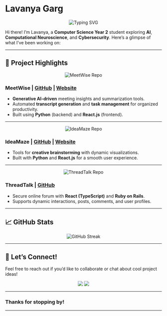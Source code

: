 # Lavanya Garg

<p align="center">
  <img src="https://readme-typing-svg.herokuapp.com?font=Roboto&size=24&duration=3000&color=1ABC9C&center=true&width=500&lines=Welcome+to+my+GitHub+profile!;I+love+exploring+new+solutions;Let’s+create+something+incredible!" alt="Typing SVG">
</p>

Hi there! I’m Lavanya, a **Computer Science Year 2** student exploring **AI**, **Computational Neuroscience**, and **Cybersecurity**. 
Here’s a glimpse of what I’ve been working on:

---

## 🚀 Project Highlights

<div align="center">
  <img src="https://github-readme-stats.vercel.app/api/pin/?username=lavanyagarg112&repo=meetwise&theme=tokyonight" alt="MeetWise Repo" />
</div>

### MeetWise | [GitHub](https://github.com/lavanyagarg112/meetwise) | [Website](https://meetwise-xb1s.onrender.com/)
- **Generative AI-driven** meeting insights and summarization tools.
- Automated **transcript generation** and **task management** for organized productivity.
- Built using **Python** (backend) and **React.js** (frontend).

---

<div align="center">
  <img src="https://github-readme-stats.vercel.app/api/pin/?username=lavanyagarg112&repo=ai-ideamaze&theme=tokyonight" alt="IdeaMaze Repo" />
</div>

### IdeaMaze | [GitHub](https://github.com/lavanyagarg112/ai-ideamaze) | [Website](https://ai-ideamaze-k2h1.onrender.com/)
- Tools for **creative brainstorming** with dynamic visualizations.
- Built with **Python** and **React.js** for a smooth user experience.

---

<div align="center">
  <img src="https://github-readme-stats.vercel.app/api/pin/?username=lavanyagarg112&repo=threadtalk&theme=tokyonight" alt="ThreadTalk Repo" />
</div>

### ThreadTalk | [GitHub](https://github.com/lavanyagarg112/threadtalk)
- Secure online forum with **React (TypeScript)** and **Ruby on Rails**.
- Supports dynamic interactions, posts, comments, and user profiles.

---

## 📈 GitHub Stats
<p align="center">
  <img src="https://github-readme-streak-stats.herokuapp.com/?user=lavanyagarg112&theme=tokyonight" alt="GitHub Streak"/>
</p>

---

## 💬 Let’s Connect!
Feel free to reach out if you’d like to collaborate or chat about cool project ideas!
<p align="center">
  <a href="https://www.linkedin.com/in/lavanyagarg"><img src="https://img.shields.io/badge/LinkedIn-0077B5?style=for-the-badge&logo=linkedin&logoColor=white"></a>
  <a href="https://github.com/lavanyagarg112"><img src="https://img.shields.io/badge/GitHub-100000?style=for-the-badge&logo=github&logoColor=white"></a>
</p>

---

### Thanks for stopping by!

---
